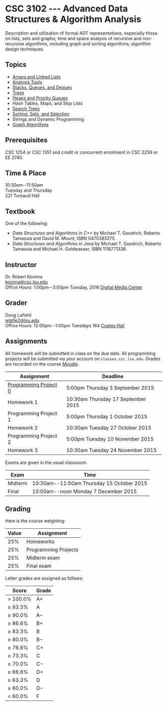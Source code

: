 # CSC 3102 --- Advanced Data Structures & Algorithm Analysis

Description and utilization of formal ADT representations, especially those on lists, sets and graphs; time and space analysis of recursive and non-recursive algorithms, including graph and sorting algorithms; algorithm design techniques.

## Topics

- [Arrays and Linked Lists](topic1.html)
- [Analysis Tools](topic2.html)
- [Stacks, Queues, and Deques](topic3.html)
- [Trees](topic4.html)
- [Heaps and Priority Queues](topic5.html)
- Hash Tables, Maps, and Skip Lists
- [Search Trees](topic6.html)
- [Sorting, Sets, and Selection](topic7.html)
- Strings and Dynamic Programming
- [Graph Algorithms](topic8.html)

## Prerequisites

CSC 1254 or CSC 1351 and credit or concurrent enrollment in CSC 2259 or EE 2740.

## Time & Place

10:30am--11:50am  
Tuesday and Thursday  
221 Tureaud Hall  

## Textbook

One of the following:

- *Data Structures and Algorithms in C++* by Michael T. Goodrich, Roberto Tamassia and David M. Mount, ISBN 0470383275.
- *Data Structures and Algorithms in Java* by Michael T. Goodrich, Roberto Tamassia and Michael H. Goldwasser, ISBN 1118771338.

## Instructor

Dr. Robert Kooima  
<kooima@csc.lsu.edu>  
Office Hours: 1:00pm--3:00pm Tuesday, 2016 [Digital Media Center](https://maps.google.com/?ll=30.407446,-91.172608)  

## Grader

Doug Lafield  
<wlafie2@lsu.edu>  
Office Hours: 12:00pm--1:00pm Tuesdays 164 [Coates Hall](https://maps.google.com/?ll=30.4131945,-91.1792523)  

## Assignments

All homework will be submitted in class on the due date. All programming projects will be submitted via your account on `classes.csc.lsu.edu`. Grades are recorded on the course [Moodle](http://moodle2.lsu.edu/course/view.php?id=27660).

| Assignment                             | Deadline                           |
| -------------------------------------- | ---------------------------------- |
| [Programming Project 0](project0.html) | 5:00pm Thursday 3 September 2015   |
| Homework 1                             | 10:30am Thursday 17 September 2015 |
| Programming Project 1                  | 5:00pm Thursday 1 October 2015     |
| Homework 2                             | 10:30am Tuesday 27 October 2015    |
| Programming Project 2                  | 5:00pm Tuesday 10 November 2015    |
| Homework 3                             | 10:30am Tuesday 24 November 2015   |

Exams are given in the usual classroom.

| Exam    | Time                                      |
| ------- | ----------------------------------------- |
| Midterm | 10:30am--11:50am Thursday 15 October 2015 |
| Final   | 10:00am--noon Monday 7 December 2015      |

## Grading

Here is the course weighting:

| Value  | Assignment             |
| ------ | ---------------------- |
| 25%    | Homeworks              |
| 25%    | Programming Projects   |
| 25%    | Midterm exam           |
| 25%    | Final exam             |

 Letter grades are assigned as follows:

| Score       | Grade   |
|-------------|----------
| &gt; 100.0% | A+      |
| &geq; 93.3% | A       |
| &geq; 90.0% | A&minus;|
| &geq; 86.6% | B+      |
| &geq; 83.3% | B       |
| &geq; 80.0% | B&minus;|
| &geq; 76.6% | C+      |
| &geq; 73.3% | C       |
| &geq; 70.0% | C&minus;|
| &geq; 66.6% | D+      |
| &geq; 63.3% | D       |
| &geq; 60.0% | D&minus;|
| &lt;  60.0% | F       |
